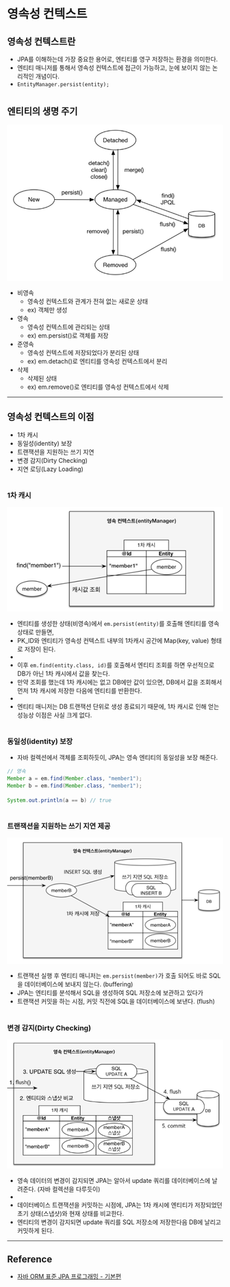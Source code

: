 # 영속성 컨텍스트

## 영속성 컨텍스트란

- JPA를 이해하는데 가장 중요한 용어로, 엔티티를 영구 저장하는 환경을 의미한다.  
- 엔티티 매니저를 통해서 영속성 컨텍스트에 접근이 가능하고, 눈에 보이지 않는 논리적인 개념이다.
- `EntityManager.persist(entity);`

#

## 엔티티의 생명 주기

![](img/persistence_context_01.PNG)

- 비영속
    - 영속성 컨텍스트와 관계가 전혀 없는 새로운 상태
    - ex) 객체만 생성
- 영속
    - 영속성 컨텍스트에 관리되는 상태
    - ex) em.persist()로 객체를 저장
- 준영속
    - 영속성 컨텍스트에 저장되었다가 분리된 상태
    - ex) em.detach()로 엔티티를 영속성 컨텍스트에서 분리
- 삭제
    - 삭제된 상태
    - ex) em.remove()로 엔티티를 영속성 컨텍스트에서 삭제

---

## 영속성 컨텍스트의 이점

- 1차 캐시
- 동일성(identity) 보장
- 트랜잭션을 지원하는 쓰기 지연
- 변경 감지(Dirty Checking)
- 지연 로딩(Lazy Loading)

#

### 1차 캐시

![](img/persistence_context_02.PNG)

- 엔티티를 생성한 상태(비영속)에서 `em.persist(entity)`를 호출해 엔티티를 영속상태로 만들면,  
- PK_ID와 엔티티가 영속성 컨텍스트 내부의 1차캐시 공간에 Map(key, value) 형태로 저장이 된다. 
-
- 이후 `em.find(entity.class, id)`를 호출해서 엔티티 조회를 하면 우선적으로 DB가 아닌 1차 캐시에서 값을 찾는다.
- 만약 조회를 했는데 1차 캐시에는 없고 DB에만 값이 있으면, DB에서 값을 조회해서 먼저 1차 캐시에 저장한 다음에 엔티티를 반환한다.
- 
- 엔티티 매니저는 DB 트랜잭션 단위로 생성 종료되기 때문에, 1차 캐시로 인해 얻는 성능상 이점은 사실 크게 없다.

#

### 동일성(identity) 보장

- 자바 컬렉션에서 객체를 조회하듯이, JPA는 영속 엔티티의 동일성을 보장 해준다.

```java
// 영속
Member a = em.find(Member.class, "member1");
Member b = em.find(Member.class, "member1");

System.out.println(a == b) // true
```

#

### 트랜잭션을 지원하는 쓰기 지연 제공

![](img/persistence_context_03.PNG)

- 트랜잭션 실행 후 엔티티 매니저는 `em.persist(member)`가 호출 되어도 바로 SQL을 데이터베이스에 보내지 않는다. (buffering)
- JPA는 엔티티를 분석해서 SQL을 생성하여 SQL 저장소에 보관하고 있다가
- 트랜잭션 커밋을 하는 시점, 커밋 직전에 SQL을 데이터베이스에 보낸다. (flush)

#

### 변경 감지(Dirty Checking)

![](img/persistence_context_04.PNG)

- 영속 데이터의 변경이 감지되면 JPA는 알아서 update 쿼리를 데이터베이스에 날려준다. (자바 컬렉션을 다루듯이)
-
- 데이터베이스 트랜잭션을 커밋하는 시점에, JPA는 1차 캐시에 엔티티가 저장되었던 초기 상태(스냅샷)와 현재 상태를 비교한다.
- 엔티티의 변경이 감지되면 update 쿼리를 SQL 저장소에 저장한다음 DB에 날리고 커밋하게 된다.

---

## Reference

- [자바 ORM 표준 JPA 프로그래밍 - 기본편](https://www.inflearn.com/course/ORM-JPA-Basic/dashboard)
